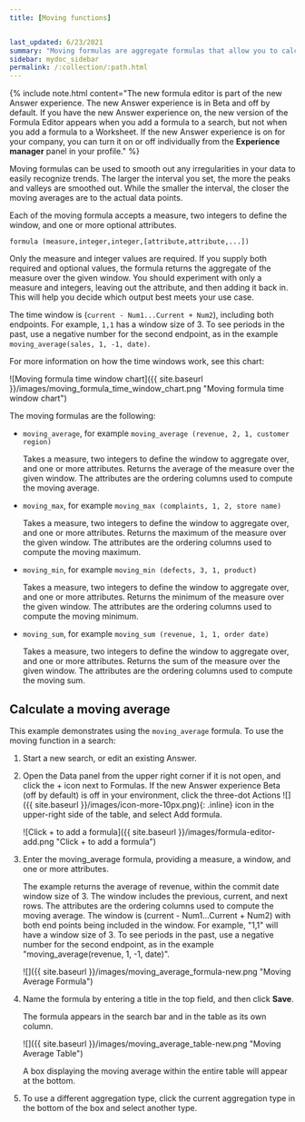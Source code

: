 ```yaml
---
title: [Moving functions]


last_updated: 6/23/2021
summary: "Moving formulas are aggregate formulas that allow you to calculate the average, max, min, or sum of your data over a predetermined interval, or window, with an adjustable range."
sidebar: mydoc_sidebar
permalink: /:collection/:path.html
---
```


{% include note.html content="The new formula editor is part of the new Answer experience. The new Answer experience is in Beta and off by default. If you have the new Answer experience on, the new version of the Formula Editor appears when you add a formula to a search, but not when you add a formula to a Worksheet. If the new Answer experience is on for your company, you can turn it on or off individually from the <strong>Experience manager</strong> panel in your profile." %}

Moving formulas can be used to smooth out any irregularities in your data to
easily recognize trends. The larger the interval you set, the more the peaks and
valleys are smoothed out. While the smaller the interval, the closer the moving
averages are to the actual data points.

Each of the moving formula accepts a measure, two integers to define the window,
and one or more optional attributes.

```
formula (measure,integer,integer,[attribute,attribute,...])
```

Only the measure and integer values are required. If you supply both required
and optional values, the formula returns the aggregate of the measure over the
given window. You should experiment with only a measure and integers, leaving out
the attribute, and then adding it back in. This will help you decide which output
best meets your use case.

The time window is (`current - Num1...Current + Num2`), including both endpoints. For example, `1,1` has a window size of 3. To see periods in the past, use a negative number for the second endpoint, as in the example `moving_average(sales, 1, -1, date)`.

For more information on how the time windows work, see this chart:

![Moving formula time window chart]({{ site.baseurl }}/images/moving_formula_time_window_chart.png "Moving formula time window chart")

The moving formulas are the following:

* `moving_average`, for example `moving_average (revenue, 2, 1, customer region)`

  Takes a measure, two integers to define the window to aggregate over, and one
  or more attributes. Returns the average of the measure over the given window.
  The attributes are the ordering columns used to compute the moving average.

* `moving_max`, for example `moving_max (complaints, 1, 2, store name)`

  Takes a measure, two integers to define the window to aggregate over, and one
  or more attributes. Returns the maximum of the measure over the given window.
  The attributes are the ordering columns used to compute the moving maximum.

* `moving_min`, for example `moving_min (defects, 3, 1, product)`

    Takes a measure, two integers to define the window to aggregate over, and
    one or more attributes. Returns the minimum of the measure over the given
    window. The attributes are the ordering columns used to compute the moving
    minimum.

* `moving_sum`, for example `moving_sum (revenue, 1, 1, order date)`

  Takes a measure, two integers to define the window to aggregate over, and one
  or more attributes. Returns the sum of the measure over the given window. The
  attributes are the ordering columns used to compute the moving sum.

## Calculate a moving average

This example  demonstrates using the `moving_average` formula. To use the moving function in a search:

1. Start a new search, or edit an existing Answer.

2. Open the Data panel from the upper right corner if it is not open, and click the + icon next to Formulas. If the new Answer experience  <span class="badge badge-update">Beta</span> (off by default) is off in your environment, click the three-dot Actions ![]({{ site.baseurl }}/images/icon-more-10px.png){: .inline} icon in the upper-right side of the table, and select Add formula.

    ![Click + to add a formula]({{ site.baseurl }}/images/formula-editor-add.png "Click + to add a formula")

3. Enter the moving_average formula, providing a measure, a window, and one or more attributes.

    The example returns the average of revenue, within the commit date window size of 3. The window includes the previous, current, and next rows. The attributes are the ordering columns used to compute the moving average. The window is (current - Num1...Current + Num2) with both end points being included in the window. For example, "1,1" will have a window size of 3. To see periods in the past, use a negative number for the second endpoint, as in the example "moving_average(revenue, 1, -1, date)".

    ![]({{ site.baseurl }}/images/moving_average_formula-new.png "Moving Average Formula")

4. Name the formula by entering a title in the top field, and then click **Save**.

   The formula appears in the search bar and in the table as its own column.

   ![]({{ site.baseurl }}/images/moving_average_table-new.png "Moving Average Table")

   A box displaying the moving average within the entire table will appear at the bottom.

5. To use a different aggregation type, click the current aggregation type in the bottom of the box and select another type.
